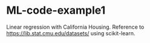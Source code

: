# ML-code-example1

Linear regression with California Housing. 
Reference to https://lib.stat.cmu.edu/datasets/ using scikit-learn.
